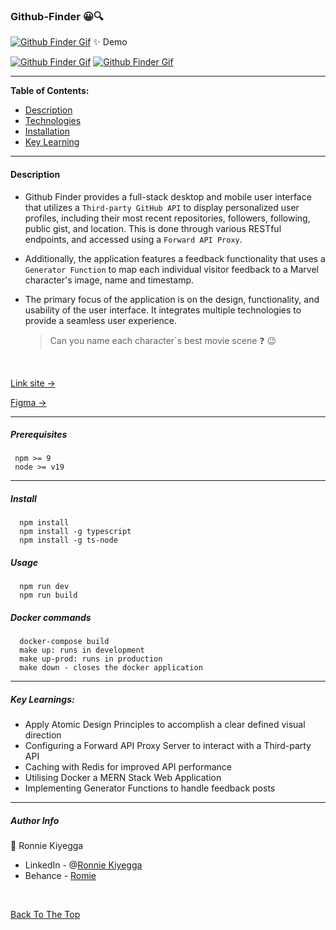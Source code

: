 ### Github-Finder  😀🔍


<!-- [![Github Finder Gif](/Desktop.gif)][Romie] -->
[![Github Finder Gif](/Desktop1.gif)][Romie]
✨ Demo

[![Github Finder Gif](/Mobile.gif)][Romie]
[![Github Finder Gif](/Mobile1.gif)][Romie]


---

**Table of Contents:**
<br>
- [Description](#Description)
- [Technologies](#Technologies)
- [Installation](#Install)
- [Key Learning](#What-I-Learned)

---

#### Description

- Github Finder provides a full-stack desktop and mobile user interface that utilizes a `Third-party GitHub API` to display personalized user profiles, including their most recent repositories, followers, following, public gist, and location. This is done through various RESTful endpoints, and accessed using a ``Forward API Proxy``.
  <br>
- Additionally, the application features a feedback functionality that uses a `Generator Function` to map each individual visitor feedback to a Marvel character's image, name and timestamp.
  <br>

- The primary focus of the application is on the design, functionality, and usability of the user interface. It integrates multiple technologies to provide a seamless user experience.
  <br >


    > Can you name each character`s best movie scene :question: 😉

<br>

[Link site →][site]

[Figma →][Romie]

---

##### Prerequisites

  ``` 
   npm >= 9 
   node >= v19
  ```

---

##### Install

  ``` 
    npm install 
    npm install -g typescript
    npm install -g ts-node
  ```

##### Usage

  ``` 
    npm run dev
    npm run build
   ```
##### Docker commands
  
  ``` 
    docker-compose build
    make up: runs in development
    make up-prod: runs in production
    make down - closes the docker application
  ```
---

##### Key Learnings:

- Apply Atomic Design Principles to accomplish a clear defined visual direction 
- Configuring a Forward API Proxy Server to interact with a Third-party API
- Caching with Redis for improved API performance
- Utilising Docker a MERN Stack Web Application
- Implementing Generator Functions to handle feedback posts

[Romie]: (https://www.behance.net/portfolio/editor?project_id=164626013)
[site]: (https://www.behance.net/portfolio/editor?project_id=164626013)
[Ronniekiyegga]: (https://www.linkedin.com/in/ronniekiyegga/)

---

##### Author Info
👤 Ronnie Kiyegga
- LinkedIn - @[Ronnie Kiyegga][Ronniekiyegga]
- Behance - [Romie]

<br >

[Back To The Top](#Github-Finder)
